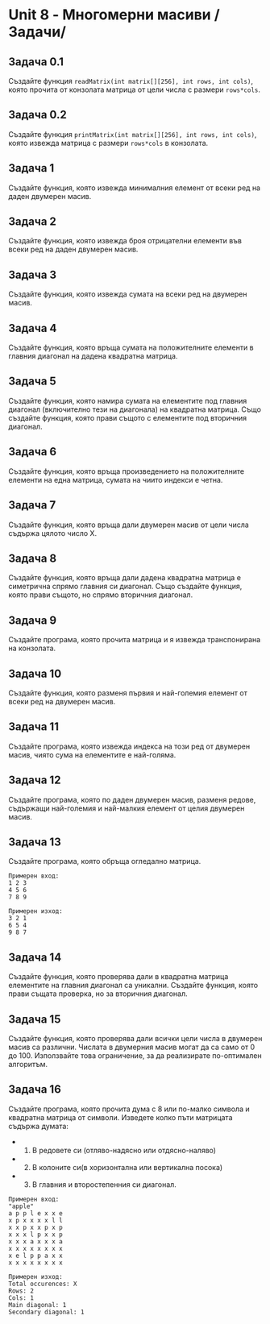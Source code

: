 # Unit 8 - Многомерни масиви /Задачи/

## Задача 0.1
Създайте функция `readMatrix(int matrix[][256], int rows, int cols)`, която прочита от конзолата матрица от цели числа с размери `rows*cols`.
## Задача 0.2
Създайте функция `printMatrix(int matrix[][256], int rows, int cols)`, която извежда матрица с размери `rows*cols` в конзолата.

## Задача 1
Създайте функция, която извежда минималния елемент от всеки ред на даден двумерен масив.

## Задача 2
Създайте функция, която извежда броя отрицателни елементи във всеки ред на даден двумерен масив.

## Задача 3
Създайте функция, която извежда сумата на всеки ред на двумерен масив.

## Задача 4
Създайте функция, която връща сумата на положителните елементи в главния диагонал на дадена квадратна матрица.

## Задача 5
Създайте функция, която намира сумата на елементите под главния диагонал (включително тези на диагонала) на квадратна матрица.
Също създайте функция, която прави същото с елементите под вторичния диагонал.

## Задача 6
Създайте функция, която връща произведението на положителните елементи на една матрица, сумата на чиито индекси е четна.

## Задача 7
Създайте функция, която връща дали двумерен масив от цели числа съдържа цялото число Х.

## Задача 8
Създайте функция, която връща дали дадена квадратна матрица е симетрична спрямо главния си диагонал.
Също създайте функция, която прави същото, но спрямо вторичния диагонал.

## Задача 9
Създайте програма, която прочита матрица и я извежда транспонирана на конзолата.

## Задача 10
Създайте функция, която разменя първия и най-големия елемент от всеки ред на двумерен масив.

## Задача 11
Създайте програма, която извежда индекса на този ред от двумерен масив, чиято сума на елементите е най-голяма.

## Задача 12
Създайте програма, която по даден двумерен масив, разменя редове, съдържащи най-големия и най-малкия елемент
от целия двумерен масив.

## Задача 13
Създайте програма, която обръща огледално матрица.
````
Примерен вход:
1 2 3
4 5 6
7 8 9

Примерен изход:
3 2 1
6 5 4
9 8 7
````

## Задача 14
Създайте функция, която проверява дали в квадратна матрица елементите на главния диагонал са уникални.
Създайте функция, която прави същата проверка, но за вторичния диагонал.

## Задача 15
Създайте функция, която проверява дали всички цели числа в двумерен масив са различни.
Числата в двумерния масив могат да са само от 0 до 100. Използвайте това ограничение,
за да реализирате по-оптимален алгоритъм.

## Задача 16
Създайте програма, която прочита дума с 8 или по-малко символа и квадратна матрица от символи.
Изведете колко пъти матрицата съдържа думата:
* 1) В редовете си (отляво-надясно или отдясно-наляво)
* 2) В колоните си(в хоризонтална или вертикална посока)
* 3) В главния и второстепенния си диагонал.
````
Примерен вход:
"apple"
a p p l e x x e
x p x x x x l l
x x p x x p x p
x x x l p x x p
x x x a x x x a
x x x x x x x x
x e l p p a x x
x x x x x x x x

Примерен изход:
Total occurences: X
Rows: 2
Cols: 1
Main diagonal: 1
Secondary diagonal: 1
````
